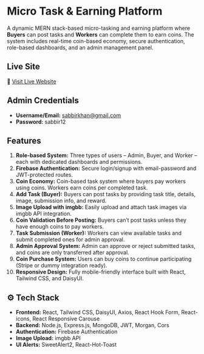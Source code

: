 # Micro Task & Earning Platform

A dynamic MERN stack-based micro-tasking and earning platform where **Buyers** can post tasks and **Workers** can complete them to earn coins. The system includes real-time coin-based economy, secure authentication, role-based dashboards, and an admin management panel.

##  Live Site

🔗 [Visit Live Website](https://micro-task-earning-56ea3.web.app/login)

##  Admin Credentials

- **Username/Email:** sabbirkhan@gmail.com
- **Password:** sabbir12

##  Features

1. **Role-based System:** Three types of users – Admin, Buyer, and Worker – each with dedicated dashboards and permissions.
2. **Firebase Authentication:** Secure login/signup with email-password and JWT-protected routes.
3. **Coin Economy:** Coin-based task system where buyers pay workers using coins. Workers earn coins per completed task.
4. **Add Task (Buyer):** Buyers can post tasks by providing task title, details, image, submission info, and reward.
5. **Image Upload with imgbb:** Easily upload and attach task images via imgbb API integration.
6. **Coin Validation Before Posting:** Buyers can’t post tasks unless they have enough coins to pay workers.
7. **Task Submission (Worker):** Workers can view available tasks and submit completed ones for admin approval.
8. **Admin Approval System:** Admin can approve or reject submitted tasks, and coins are only transferred after approval.
9. **Coin Purchase System:** Users can buy coins to continue participating (Stripe or dummy integration ready).
10. **Responsive Design:** Fully mobile-friendly interface built with React, Tailwind CSS, and DaisyUI.

## ⚙ Tech Stack

- **Frontend:** React, Tailwind CSS, DaisyUI, Axios, React Hook Form, React-icons, React Responsive Carouse
- **Backend:** Node.js, Express.js, MongoDB, JWT, Morgan, Cors
- **Authentication:** Firebase Authentication
- **Image Upload:** imgbb API
- **UI Alerts:** SweetAlert2, React-Hot-Toast

